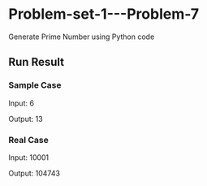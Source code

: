 # Problem-set-1---Problem-7
Generate Prime Number
using Python code

## Run Result

### Sample Case

Input: 6

Output: 13

### Real Case

Input: 10001

Output: 104743
